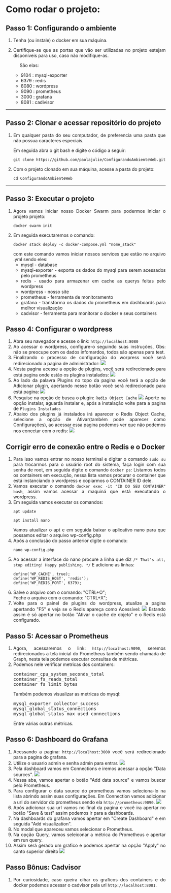 <body style="text-align: justify">
    <h1>Como rodar o projeto:</h1>
    <div>
        <h2>Passo 1: Configurando o ambiente</h2>
        <ol>
            <li><p>Tenha (ou instale) o docker em sua máquina.</p></li>
            <li>
                <p>
                    Certifique-se que as portas que vão ser utilizadas no projeto estejam disponiveis para uso, caso não modifique-as.
                </p>
                <p style="margin-left: 20px">São elas:</p>
                <ul>
                    <li>9104 : mysql-exporter</li>
                    <li>6379 : redis</li>
                    <li>8080 : wordpress</li>
                    <li>9090 : prometheus</li>
                    <li>3000 : grafana</li>
                    <li>8081 : cadivisor</li>
                </ul>
            </li>
        </ol>
    </div>
    <hr/>
    <div>
        <h2>
            Passo 2: Clonar e acessar repositório do projeto
        </h2>
        <ol>
            <li>
                <p>
                    Em qualquer pasta do seu computador, de preferencia uma pasta que não possua caracteres especiais.
                </p>
                <p>Em seguida abra o git bash e digite o código a seguir:</p>
                <pre><code>git clone https://github.com/paolajulie/ConfigurandoAmbienteWeb.git </code></pre>
            </li>
            <li>
                Com o projeto clonado em sua máquina, acesse a pasta do projeto:
                <pre><code>cd ConfigurandoAmbienteWeb</code></pre>
            </li>
        </ol>
    </div>
    <hr/>
    <div>
        <h2>Passo 3: Executar o projeto</h2>
        <ol>
            <li>
                Agora vamos iniciar nosso Docker Swarm para podermos iniciar o projeto projeto:
                <pre><code>docker swarm init</code></pre>
            </li>
            <li>
                Em seguida executaremos o comando:
                <pre><code>docker stack deploy -c docker-compose.yml "nome_stack"</code></pre>
                com este comando vamos iniciar nossos services que estão no arquivo .yml sendo eles:
                <ul>
                    <li>mysql - database</li>
                    <li>mysql-exporter - exporta os dados do mysql para serem acessados pelo prometheus</li>
                    <li>redis - usado para armazenar em cache as querys feitas pelo wordpress</li>
                    <li>wordpress - nosso site</li>
                    <li>prometheus - ferramenta de monitoramento</li>
                    <li>grafana - transforma os dados do prometheus em dashboards para melhor visualização</li>
                    <li>cadvisor - ferramenta para monitorar o docker e seus containers</li>
                </ul>
            </li>
        </ol>
    </div>
    <div>
        <h2>Passo 4: Configurar o wordpress</h2>
        <ol>
            <li>Abra seu navegador e acesse o link: <code>http://localhost:8080</code></li>
            <li>
                Ao acessar o wordpress, configure-o seguindo suas instruções, Obs: não se preocupe com os dados infomardos, todos são apenas para test.
            </li>
            <li>
                Finalizando o processo de configuração do worpress você será redirecionado a pagina de administrador:
                <img src="./md/image_wp_admin.png"/>                  
            </li>
            <li>
                Nesta pagina acesse a opção de plugins, você será redirecionado para está pagina onde estão os plugins instalados:
                <img src="./md/image_wp_plugins.png" />
            </li>
            <li>
                Ao lado da palavra Plugins no topo da pagina você terá a opção de Adicionar plugin, apertando nesse botão você será redirecionado para está pagina:
                <img src="./md/image_wp_adicionar_plugin.png"/>
            </li>
            <li>
                Pesquise na opção de busca o plugin: <code>Redis Object Cache</code>
                <img src="./md/image_wp_redis.png"/>
                Aperte na opção instalar, aguarda instalar e, após a instalação volte para a pagina de <code>Plugins Instalados</code>
            </li>
            <li>
                Abaixo dos plugins já instalados irá aparecer o Redis Object Cache, selecione a opção de Ativar(também pode aparecer como Configurações), ao acessar essa pagina podemos ver que não podemos nos conectar com o redis:
                <img src="./md/image_wp_erro_redis.png"/>
            </li>
        </ol>
    </div>
    <div>
        <h2>Corrigir erro de conexão entre o Redis e o Docker</h2>
        <ol>
            <li>
                Para isso vamos entrar no nosso terminal e digitar o comando <code>sudo su</code> para trocarmos para o usuário root do sistema, faça login com sua senha de root, em seguida digite o comando <code>docker ps</code>:
                Listamos todos os containers em execução, nessa lista vamos procurar o container que está instanciando o wordpress e copiarmos o CONTAINER ID dele.
            </li>
            <li>
                Vamos executar o comando <code>docker exec -it "ID DO SEU CONTAINER" bash</code>, assim vamos acessar a maquiná que está executando o wordpress.
            </li>
            <li>
                Em seguida vamos executar os comandos:
                <pre><code>apt update</code></pre>
                <pre><code>apt install nano</code></pre>
                Vamos atualizar o apt e em seguida baixar o aplicativo nano para que possamos editar o arquivo wp-config.php
            </li>
            <li>
                Após a conclusão do passo anterior digite o comando:
                <pre><code>nano wp-config.php</code></pre>
            </li>
            <li>
                Ao acessar a interface do nano procure a linha que diz <code>/* That's all, stop editing! Happy publishing. */</code>
                E adicione as linhas:
                <pre><code>define('WP_CACHE', true);<br>define('WP_REDIS_HOST', 'redis');<br>define('WP_REDIS_PORT', 6379);</code></pre>
            </li>
            <li>
                Salve o arquivo com o comando: "CTRL+O";<br>
                Feche o arquivo com o comando: "CTRL+X";
            </li>
            <li>
                Volte para o painel de plugins do wordpress, atualize a pagina apertando "F5" e veja se o Redis apareça como Acessível:
                <img src="./md/image_wp_redis_acessivel.png"/>
                Estando assim é só apertar no botão "Ativar o cache de objeto" e o Redis está configurado.
            </li>
        </ol>
    </div>
    <div>
        <h2>Passo 5: Acessar o Prometheus</h2>
        <ol>
            <li>
                Agora, acessaremos o link: <code>http://localhost:9090</code>, seremos redirecionados a tela inicial do Prometheus também sendo chamada de Graph, nesta tela podemos executar consultas de métricas.
            </li>
            <li>
                Podemos nele verificar metricas dos containers:
                <pre>container_cpu_system_seconds_total<br>container_fs_reads_total<br>container_fs_limit_bytes</pre>
                Também podemos visualizar as metricas do mysql:
                <pre>mysql_exporter_collector_success<br>mysql_global_status_connections<br>mysql_global_status_max_used_connections</pre>
                Entre várias outras métricas.
            </li>
        </ol>
    </div>
    <div>
        <h2>Passo 6: Dashboard do Grafana</h2>
        <ol>
            <li>
                Acessando a pagina: <code>http://localhost:3000</code> você será redirecionado para a pagina do grafana.
            </li>
            <li>
                Utilize o usuario admin e senha admin para entrar.
                <img src="./md/image_grafana_login.png"/>
            </li>
            <li>
                Pela dashboard vamos em Connections e iremos acessar a opção "Data sources".
                <img src="./md/image_grafana_datasource.png"/>
            </li>
            <li>
                Nessa aba, vamos apertar o botão "Add data source" e vamos buscar pelo Prometheus.
            </li>
            <li>
                Para configurar o data source do prometheus vamos seleciona-lo na lista abrindo assim suas configurações.
                Em Connection vamos adicionar a url do servidor do prometheus sendo ela <code>http://prometheus:9090</code>.
                <img src="./md/image_grafana_prometheus.png"/>
            </li>
            <li>Após adicionar sua url vamos no final da pagina e você ira apertar no botão "Save & test" assim podemos ir para a dashboards.</li>
            <li>Na dashboards do grafana vamos apertar em "Create Dashboard" e em seguida "Add visualization".</li>
            <li>No modal que apareceu vamos selecionar o Prometheus.</li>
            <li>Na opção Query, vamos seleiconar a métrica do Prometheus e apertar em run query.</li>
            <li>
                Assim será gerado um grafico e podemos apertar na opção "Apply" no canto superior direito
                <img src="./md/image_grafana_setqueries.png"/>
            </li>
        </ol>
    </div>
    <div>
        <h2>Passo Bônus: Cadvisor</h2>
        <ol>
            <li> Por curiosidade, caso queira olhar os graficos dos containers e do docker podemos acessar o cadvisor pela url <code>http://localhost:8081</code>.
        </ol>
    </div>
</body>